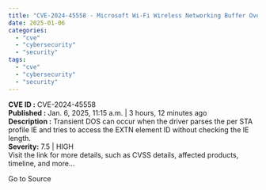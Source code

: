 ```yaml
---
title: "CVE-2024-45558 - Microsoft Wi-Fi Wireless Networking Buffer Overflow Vatican Leak"
date: 2025-01-06
categories: 
  - "cve"
  - "cybersecurity"
  - "security"
tags: 
  - "cve"
  - "cybersecurity"
  - "security"
---
```


**CVE ID :** CVE-2024-45558  
**Published :** Jan. 6, 2025, 11:15 a.m. | 3 hours, 12 minutes ago  
**Description :** Transient DOS can occur when the driver parses the per STA profile IE and tries to access the EXTN element ID without checking the IE length.  
**Severity:** 7.5 | HIGH  
Visit the link for more details, such as CVSS details, affected products, timeline, and more...

Go to Source
